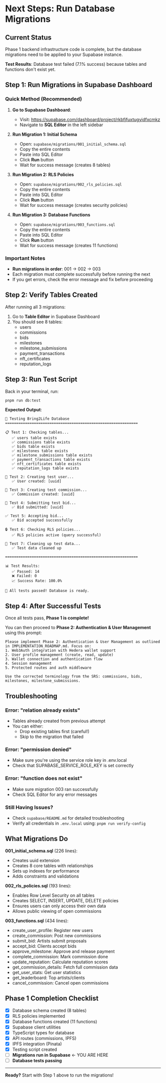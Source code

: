 # Next Steps: Run Database Migrations

## Current Status

Phase 1 backend infrastructure code is complete, but the database migrations need to be applied to your Supabase instance.

**Test Results**: Database test failed (7.1% success) because tables and functions don't exist yet.

## Step 1: Run Migrations in Supabase Dashboard

### Quick Method (Recommended)

1. **Go to Supabase Dashboard**:
   - Visit: https://supabase.com/dashboard/project/rkbfjfuxtugyidfxcmkz
   - Navigate to **SQL Editor** in the left sidebar

2. **Run Migration 1: Initial Schema**
   - Open: `supabase/migrations/001_initial_schema.sql`
   - Copy the entire contents
   - Paste into SQL Editor
   - Click **Run** button
   - Wait for success message (creates 8 tables)

3. **Run Migration 2: RLS Policies**
   - Open: `supabase/migrations/002_rls_policies.sql`
   - Copy the entire contents
   - Paste into SQL Editor
   - Click **Run** button
   - Wait for success message (creates security policies)

4. **Run Migration 3: Database Functions**
   - Open: `supabase/migrations/003_functions.sql`
   - Copy the entire contents
   - Paste into SQL Editor
   - Click **Run** button
   - Wait for success message (creates 11 functions)

### Important Notes

- **Run migrations in order**: 001 → 002 → 003
- Each migration must complete successfully before running the next
- If you get errors, check the error message and fix before proceeding

## Step 2: Verify Tables Created

After running all 3 migrations:

1. Go to **Table Editor** in Supabase Dashboard
2. You should see 8 tables:
   - users
   - commissions
   - bids
   - milestones
   - milestone_submissions
   - payment_transactions
   - nft_certificates
   - reputation_logs

## Step 3: Run Test Script

Back in your terminal, run:

```bash
pnpm run db:test
```

**Expected Output**:
```
🧪 Testing Bring2Life Database
============================================================

📋 Test 1: Checking tables...
   ✅ users table exists
   ✅ commissions table exists
   ✅ bids table exists
   ✅ milestones table exists
   ✅ milestone_submissions table exists
   ✅ payment_transactions table exists
   ✅ nft_certificates table exists
   ✅ reputation_logs table exists

👤 Test 2: Creating test user...
   ✅ User created: [uuid]

🎨 Test 3: Creating test commission...
   ✅ Commission created: [uuid]

💼 Test 4: Submitting test bid...
   ✅ Bid submitted: [uuid]

✅ Test 5: Accepting bid...
   ✅ Bid accepted successfully

🔒 Test 6: Checking RLS policies...
   ✅ RLS policies active (query successful)

🧹 Test 7: Cleaning up test data...
   ✅ Test data cleaned up

============================================================

📊 Test Results:
   ✅ Passed: 14
   ❌ Failed: 0
   📈 Success Rate: 100.0%

🎉 All tests passed! Database is ready.
```

## Step 4: After Successful Tests

Once all tests pass, **Phase 1 is complete!**

You can then proceed to **Phase 2: Authentication & User Management** using this prompt:

```
Please implement Phase 2: Authentication & User Management as outlined in IMPLEMENTATION_ROADMAP.md. Focus on:
1. Web3Auth integration with Hedera wallet support
2. User profile management (create, read, update)
3. Wallet connection and authentication flow
4. Session management
5. Protected routes and auth middleware

Use the corrected terminology from the SRS: commissions, bids, milestones, milestone_submissions.
```

## Troubleshooting

### Error: "relation already exists"
- Tables already created from previous attempt
- You can either:
  - Drop existing tables first (careful!)
  - Skip to the migration that failed

### Error: "permission denied"
- Make sure you're using the service role key in .env.local
- Check that SUPABASE_SERVICE_ROLE_KEY is set correctly

### Error: "function does not exist"
- Make sure migration 003 ran successfully
- Check SQL Editor for any error messages

### Still Having Issues?
- Check `supabase/README.md` for detailed troubleshooting
- Verify all credentials in `.env.local` using: `pnpm run verify-config`

## What Migrations Do

**001_initial_schema.sql** (226 lines):
- Creates uuid extension
- Creates 8 core tables with relationships
- Sets up indexes for performance
- Adds constraints and validations

**002_rls_policies.sql** (193 lines):
- Enables Row Level Security on all tables
- Creates SELECT, INSERT, UPDATE, DELETE policies
- Ensures users can only access their own data
- Allows public viewing of open commissions

**003_functions.sql** (434 lines):
- create_user_profile: Register new users
- create_commission: Post new commissions
- submit_bid: Artists submit proposals
- accept_bid: Clients accept bids
- approve_milestone: Approve and release payment
- complete_commission: Mark commission done
- update_reputation: Calculate reputation scores
- get_commission_details: Fetch full commission data
- get_user_stats: Get user statistics
- get_leaderboard: Top artists/clients
- cancel_commission: Cancel open commissions

## Phase 1 Completion Checklist

- [x] Database schema created (8 tables)
- [x] RLS policies implemented
- [x] Database functions created (11 functions)
- [x] Supabase client utilities
- [x] TypeScript types for database
- [x] API routes (commissions, IPFS)
- [x] IPFS integration (Pinata)
- [x] Testing script created
- [ ] **Migrations run in Supabase** ← YOU ARE HERE
- [ ] **Database tests passing**

---

**Ready?** Start with Step 1 above to run the migrations!
